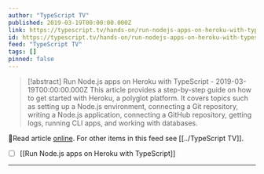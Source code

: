 ```yaml
---
author: "TypeScript TV"
published: 2019-03-19T00:00:00.000Z
link: https://typescript.tv/hands-on/run-nodejs-apps-on-heroku-with-typescript/
id: https://typescript.tv/hands-on/run-nodejs-apps-on-heroku-with-typescript/
feed: "TypeScript TV"
tags: []
pinned: false
---
```

> [!abstract] Run Node.js apps on Heroku with TypeScript - 2019-03-19T00:00:00.000Z
> This article provides a step-by-step guide on how to get started with Heroku, a polyglot platform. It covers topics such as setting up a Node.js environment, connecting a Git repository, writing a Node.js application, connecting a GitHub repository, getting logs, running CLI apps, and working with databases.

🔗Read article [online](https://typescript.tv/hands-on/run-nodejs-apps-on-heroku-with-typescript/). For other items in this feed see [[../TypeScript TV]].

- [ ] [[Run Node․js apps on Heroku with TypeScript]]
- - -

